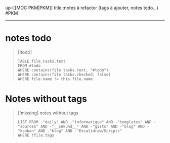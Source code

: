 up::[[MOC PKM|PKM]]
title::notes à refactor (tags à ajouter, notes todo...)
#PKM

----

# notes todo

> [!todo]
> ```dataview
> TABLE file.tasks.text
> FROM #todo
> WHERE contains(file.tasks.text, "#todo")
> WHERE contains(file.tasks.checked, false)
> WHERE file.name != this.file.name
> ```


# Notes without tags

> [!missing] notes without tags
> ```dataview
> LIST FROM -"daily" AND -"informatique" AND -"templates" AND -"sources" AND -"__sekund__" AND -"gists" AND -"blog" AND -"kanban" AND -"blog" AND -"Excalidraw/Scripts"
> WHERE !file.tags
> ```


